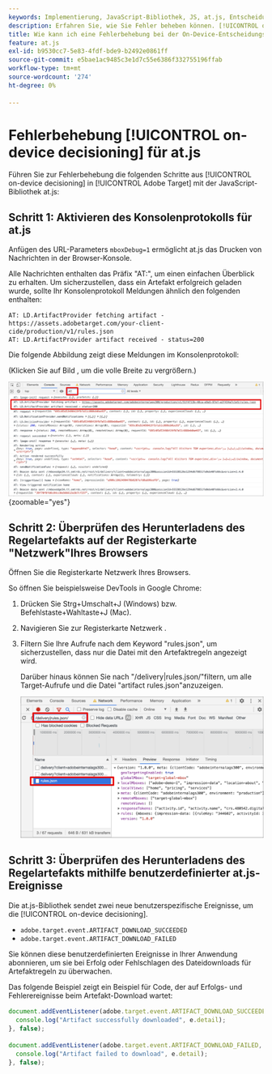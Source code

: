```yaml
---
keywords: Implementierung, JavaScript-Bibliothek, JS, at.js, Entscheidungsfindung auf dem Gerät, Geräteentscheidung, at.js, auf dem Gerät, auf dem Gerät, Fehlerbehebung, Problembehebung, Implementierung2
description: Erfahren Sie, wie Sie Fehler beheben können. [!UICONTROL on-device decisioning] mit der at.js-Bibliothek.
title: Wie kann ich eine Fehlerbehebung bei der On-Device-Entscheidungsfindung mit der JavaScript-Bibliothek at.js durchführen?
feature: at.js
exl-id: b9530cc7-5e83-4fdf-bde9-b2492e0861ff
source-git-commit: e5bae1ac9485c3e1d7c55e6386f332755196ffab
workflow-type: tm+mt
source-wordcount: '274'
ht-degree: 0%

---
```


# Fehlerbehebung [!UICONTROL on-device decisioning] für at.js

Führen Sie zur Fehlerbehebung die folgenden Schritte aus [!UICONTROL on-device decisioning] in [!UICONTROL Adobe Target] mit der JavaScript-Bibliothek at.js:

## Schritt 1: Aktivieren des Konsolenprotokolls für at.js

Anfügen des URL-Parameters `mboxDebug=1` ermöglicht at.js das Drucken von Nachrichten in der Browser-Konsole.

Alle Nachrichten enthalten das Präfix &quot;AT:&quot;, um einen einfachen Überblick zu erhalten. Um sicherzustellen, dass ein Artefakt erfolgreich geladen wurde, sollte Ihr Konsolenprotokoll Meldungen ähnlich den folgenden enthalten:

```
AT: LD.ArtifactProvider fetching artifact - https://assets.adobetarget.com/your-client-cide/production/v1/rules.json
AT: LD.ArtifactProvider artifact received - status=200
```

Die folgende Abbildung zeigt diese Meldungen im Konsolenprotokoll:

(Klicken Sie auf Bild , um die volle Breite zu vergrößern.)

![Konsolenprotokoll mit Artefaktmeldungen](/help/dev/implement/client-side/atjs/on-device-decisioning/assets/browser-console.png "Konsolenprotokoll mit Artefaktmeldungen"){zoomable=&quot;yes&quot;}

## Schritt 2: Überprüfen des Herunterladens des Regelartefakts auf der Registerkarte &quot;Netzwerk&quot;Ihres Browsers

Öffnen Sie die Registerkarte Netzwerk Ihres Browsers.

So öffnen Sie beispielsweise DevTools in Google Chrome:

1. Drücken Sie Strg+Umschalt+J (Windows) bzw. Befehlstaste+Wahltaste+J (Mac).
1. Navigieren Sie zur Registerkarte Netzwerk .
1. Filtern Sie Ihre Aufrufe nach dem Keyword &quot;rules.json&quot;, um sicherzustellen, dass nur die Datei mit den Artefaktregeln angezeigt wird.

   Darüber hinaus können Sie nach &quot;/delivery|rules.json/&quot;filtern, um alle Target-Aufrufe und die Datei &quot;artifact rules.json&quot;anzuzeigen.

   ![Registerkarte &quot;Netzwerk&quot;in Google Chrome](assets/rule-json.png)

## Schritt 3: Überprüfen des Herunterladens des Regelartefakts mithilfe benutzerdefinierter at.js-Ereignisse

Die at.js-Bibliothek sendet zwei neue benutzerspezifische Ereignisse, um die [!UICONTROL on-device decisioning].

* `adobe.target.event.ARTIFACT_DOWNLOAD_SUCCEEDED`
* `adobe.target.event.ARTIFACT_DOWNLOAD_FAILED`

Sie können diese benutzerdefinierten Ereignisse in Ihrer Anwendung abonnieren, um sie bei Erfolg oder Fehlschlagen des Dateidownloads für Artefaktregeln zu überwachen.

Das folgende Beispiel zeigt ein Beispiel für Code, der auf Erfolgs- und Fehlerereignisse beim Artefakt-Download wartet:

```javascript {line-numbers="true"}
document.addEventListener(adobe.target.event.ARTIFACT_DOWNLOAD_SUCCEEDED, function(e) { 
  console.log("Artifact successfully downloaded", e.detail);
}, false);

document.addEventListener(adobe.target.event.ARTIFACT_DOWNLOAD_FAILED, function(e) { 
  console.log("Artifact failed to download", e.detail);
}, false);
```
